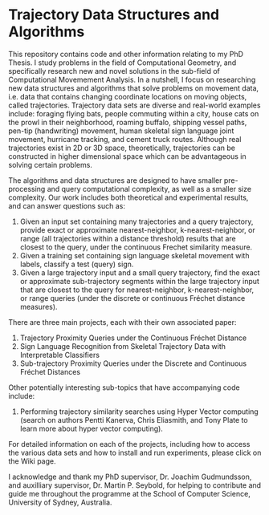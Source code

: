 # Trajectory Data Structures and Algorithms

This repository contains code and other information relating to my PhD Thesis. I study problems in the field of Computational Geometry, and specifically research new and novel solutions in the sub-field of Computational Movemement Analysis. In a nutshell, I focus on researching new data structures and algorithms that solve problems on movement data, i.e. data that contains changing coordinate locations on moving objects, called trajectories. Trajectory data sets are diverse and real-world examples include: foraging flying bats, people commuting within a city, house cats on the prowl in their neighborhood, roaming buffalo, shipping vessel paths, pen-tip (handwriting) movement, human skeletal sign language joint movement, hurricane tracking, and cement truck routes. Although real trajectories exist in 2D or 3D space, theoretically, trajectories can be constructed in higher dimensional space which can be advantageous in solving certain problems.

The algorithms and data structures are designed to have smaller pre-processing and query computational complexity, as well as a smaller size complexity.  Our work includes both theoretical and experimental results, and can answer questions such as:
1) Given an input set containing many trajectories and a query trajectory, provide exact or approximate nearest-neighbor, k-nearest-neighbor, or range (all trajectories within a distance threshold) results that are closest to the query, under the continuous Frechet similarity measure.
2) Given a training set containing sign language skeletal movement with labels, classify a test (query) sign.
3) Given a large trajectory input and a small query trajectory, find the exact or approximate sub-trajectory segments within the large trajectory input that are closest to the query for nearest-neighbor, k-nearest-neighbor, or range queries (under the discrete or continuous Fréchet distance measures).

There are three main projects, each with their own associated paper:
1) Trajectory Proximity Queries under the Continuous Fréchet Distance
2) Sign Language Recognition from Skeletal Trajectory Data with Interpretable Classifiers
3) Sub-trajectory Proximity Queries under the Discrete and Continuous Fréchet Distances

Other potentially interesting sub-topics that have accompanying code include:
1) Performing trajectory similarity searches using Hyper Vector computing (search on authors Pentti Kanerva, Chris Eliasmith, and Tony Plate to learn more about hyper vector computing).

For detailed information on each of the projects, including how to access the various data sets and how to install and run experiments, please click on the Wiki page.

I acknowledge and thank my PhD supervisor, Dr. Joachim Gudmundsson, and auxilliary supervisor, Dr. Martin P. Seybold, for helping to contribute and guide me throughout the programme at the School of Computer Science, University of Sydney, Australia.
